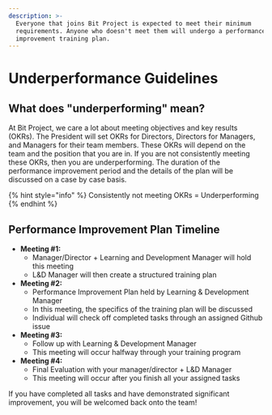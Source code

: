 ```yaml
---
description: >-
  Everyone that joins Bit Project is expected to meet their minimum
  requirements. Anyone who doesn't meet them will undergo a performance
  improvement training plan.
---
```


# Underperformance Guidelines

## What does "underperforming" mean?

At Bit Project, we care a lot about meeting objectives and key results \(OKRs\). The President will set OKRs for Directors, Directors for Managers, and Managers for their team members. These OKRs will depend on the team and the position that you are in. If you are not consistently meeting these OKRs, then you are underperforming. The duration of the performance improvement period and the details of the plan will be discussed on a case by case basis.

{% hint style="info" %}
 Consistently not meeting OKRs = Underperforming
{% endhint %}

## Performance Improvement Plan Timeline

* **Meeting \#1:** 
  * Manager/Director + Learning and Development Manager will hold this meeting
  * L&D Manager will then create a structured training plan 
* **Meeting \#2:** 
  * Performance Improvement Plan held by Learning & Development Manager
  * In this meeting, the specifics of the training plan will be discussed
  * Individual will check off completed tasks through an assigned Github issue
* **Meeting \#3:** 
  * Follow up with Learning & Development Manager
  * This meeting will occur halfway through your training program
* **Meeting \#4:** 
  * Final Evaluation with your manager/director + L&D Manager
  * This meeting will occur after you finish all your assigned tasks

If you have completed all tasks and have demonstrated significant improvement, you will be welcomed back onto the team!


